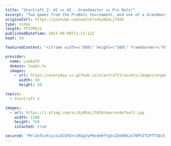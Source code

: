 ```yaml
---
title: "StarCraft 2: AI vs AI - Grandmaster vs Pro Bots!"
excerpt: "Two games from the ProBots tournament, and one of a Grandmaster Protoss taking on the AI. Uncommon strategies are played throughout these games, as the AI (artificial intelligence) makes decisions that humans would never make.  Pro Bots YouTube channel: https://www.youtube.com/@ProBotsAI https://www.youtube.com/playlist?list=PLN2WDx0iwG9U76BZMS48O0ikmohjejl5V"
originalUrl: https://youtube.com/watch?v=Ey8EeLjTAS0
type: video
length: PT37M51S
publishedDateTime: 2023-09-08T11:12:12Z
heat: 54

featuredContent: "<iframe width=\"800\" height=\"500\" frameborder=\"0\" src=\"https://www.youtube.com/embed/Ey8EeLjTAS0\" allow=\"accelerometer; autoplay; encrypted-media; gyroscope; picture-in-picture\" allowfullscreen></iframe>"

provider:
  name: LowkoTV
  domain: lowko.tv
  images:
    - url: https://everyday-cc.github.io/starcraft2/assets/images/organizations/lowko.tv-50x50.jpg
      width: 50
      height: 50

topics:
  - StarCraft 2

images:
  - url: https://i.ytimg.com/vi/Ey8EeLjTAS0/maxresdefault.jpg
    width: 1280
    height: 720
    isCached: true

secured: "M+l2efLnXiyisLOCUhDrn1RGg3yP9e4m9fYg5sZbh00kJe70PhZTCPfTVQc5fR1h8DVjKe7M8Eyc/xeP0dEE41YwALgQQ6SSW7MRJT+VQSlAdAOZ55zS4sbgiI0z0Lo3PaOxxb57j2OWFqtfSyo2S9TF/AuSCsPuyM5VrGnOU6vio+pB8FUW14NVGnstQsn1/b7+PV2AynEApZARBdNNp1v40ndWkntRtJBkzs13U7SlrcLFc3nszY6vMfKUo+lOV1Z70qZvVN5a52ySZ1d5n31wvB5vFz6lcJTZOCUYIR8C/QLqpqTAy1AyPDLJnYKE56UVxnyOM1T26HXuEgWklyo3Olx3iH4nPwjB1+A/o1PhjdxWjRtrMjBFDzGLD53DWkaGwPHX022eK3XpZTwnfQG6ui49tduL+kQCBHOCgmubxL/nvTz1d6S6Idhd6BJR;UwmD9YOGAzdyLkhjxg60zA=="
---
```


